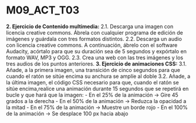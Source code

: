 # M09_ACT_T03
**2. Ejercicio de Contenido multimedia:**
    2.1. Descarga una imagen con licencia creative commons. Ábrela con cualquier programa de edición de imágenes y guárdala con tres formatos distintos.
    2.2. Descarga un audio con licencia creative commons. A continuación, ábrelo con el software Audacity, acórtalo para que su duración sea de 5 segundos y expórtalo en formato WAV, MP3  y OGG. 
    2.3. Crea una web con las tres imágenes y los tres audios de los puntos anteriores.
**3. Ejercicio de animaciones CSS:**
    3.1. Añade, a la primera imagen, una transición de cinco segundos para que cuando el ratón se  sitúe encima su anchura se amplíe al doble
    3.2. Añade, a la última imagen, el código CSS necesario para que, cuando el ratón se sitúe encima,realice una animación durante 15 segundos que se repetirá en bucle y que hará que la imagen:
        - En el 25% de la animación → Gire 45 grados a la derecha 
        - En el 50% de la animación → Reduzca la opacidad a la mitad 
        - En el 75% de la animación → Muestre un borde rojo
        - En el 100% de la animación → Se desplace 100 px hacia abajo
